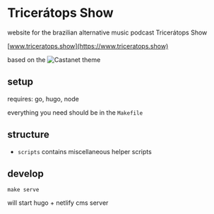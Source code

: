 # Tricerátops Show

website for the brazilian alternative music podcast Tricerátops Show

[www.triceratops.show](https://www.triceratops.show)

based on the ![Castanet](https://github.com/mattstratton/castanet) theme

## setup

requires: go, hugo, node

everything you need should be in the `Makefile`

## structure

- `scripts` contains miscellaneous helper scripts

## develop

```
make serve
```

will start hugo + netlify cms server

